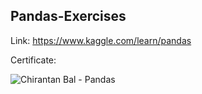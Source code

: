 ## Pandas-Exercises

Link: https://www.kaggle.com/learn/pandas

Certificate:

![Chirantan Bal - Pandas](https://github.com/chirantan-sym/Data-analysis-on-a-database-related-to-a-music-store-SQL/assets/76128564/2ef8819f-4ec1-4b7a-814c-302110694cdc)
